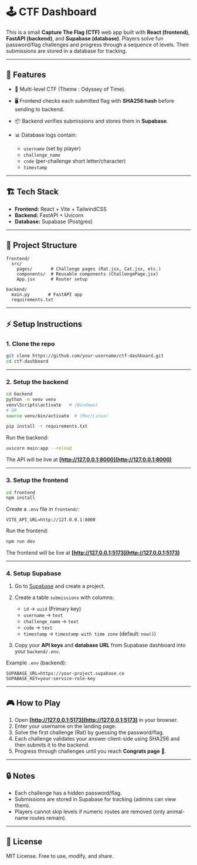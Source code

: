 
# 🕹️ CTF Dashboard

This is a small **Capture The Flag (CTF)** web app built with **React (frontend)**, **FastAPI (backend)**, and **Supabase (database)**.
Players solve fun password/flag challenges and progress through a sequence of levels. Their submissions are stored in a database for tracking.

---

## 🚀 Features

* 🔑 Multi-level CTF (Theme : Odyssey of Time).
* 🖥️ Frontend checks each submitted flag with **SHA256 hash** before sending to backend.
* 📦 Backend verifies submissions and stores them in **Supabase**.
* 📊 Database logs contain:

  * `username` (set by player)
  * `challenge_name`
  * `code` (per-challenge short letter/character)
  * `timestamp`

---

## 🏗️ Tech Stack

* **Frontend:** React + Vite + TailwindCSS
* **Backend:** FastAPI + Uvicorn
* **Database:** Supabase (Postgres)

---

## 📂 Project Structure

```
frontend/
  src/
    pages/       # Challenge pages (Rat.jsx, Cat.jsx, etc.)
    components/  # Reusable components (ChallengePage.jsx)
    App.jsx      # Router setup

backend/
  main.py       # FastAPI app
  requirements.txt
```

---

## ⚡ Setup Instructions

### 1. Clone the repo

```bash
git clone https://github.com/your-username/ctf-dashboard.git
cd ctf-dashboard
```

---

### 2. Setup the backend

```bash
cd backend
python -m venv venv
venv\Scripts\activate   # (Windows)
# OR
source venv/bin/activate  # (Mac/Linux)

pip install -r requirements.txt
```

Run the backend:

```bash
uvicorn main:app --reload
```

The API will be live at **[http://127.0.0.1:8000](http://127.0.0.1:8000)**

---

### 3. Setup the frontend

```bash
cd frontend
npm install
```

Create a `.env` file in `frontend/`:

```
VITE_API_URL=http://127.0.0.1:8000
```

Run the frontend:

```bash
npm run dev
```

The frontend will be live at **[http://127.0.0.1:5173](http://127.0.0.1:5173)**

---

### 4. Setup Supabase

1. Go to [Supabase](https://supabase.com/) and create a project.
2. Create a table `submissions` with columns:

   * `id` → `uuid` (Primary key)
   * `username` → `text`
   * `challenge_name` → `text`
   * `code` → `text`
   * `timestamp` → `timestamp with time zone` (default: `now()`)
3. Copy your **API keys** and **database URL** from Supabase dashboard into your `backend/.env`.

Example `.env` (backend):

```
SUPABASE_URL=https://your-project.supabase.co
SUPABASE_KEY=your-service-role-key
```

---

## 🎮 How to Play

1. Open **[http://127.0.0.1:5173](http://127.0.0.1:5173)** in your browser.
2. Enter your username on the landing page.
3. Solve the first challenge (Rat) by guessing the password/flag.
4. Each challenge validates your answer client-side using SHA256 and then submits it to the backend.
5. Progress through challenges until you reach **Congrats page** 🎉.

---

## 🔒 Notes

* Each challenge has a hidden password/flag.
* Submissions are stored in Supabase for tracking (admins can view them).
* Players cannot skip levels if numeric routes are removed (only animal-name routes remain).

---

## 📜 License

MIT License. Free to use, modify, and share.

